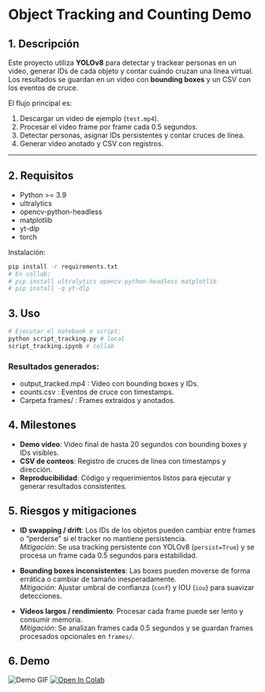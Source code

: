 # Object Tracking and Counting Demo

## 1. Descripción
Este proyecto utiliza **YOLOv8** para detectar y trackear personas en un video, generar IDs de cada objeto y contar cuándo cruzan una línea virtual.  
Los resultados se guardan en un video con **bounding boxes** y un CSV con los eventos de cruce.

El flujo principal es:
1. Descargar un video de ejemplo (`test.mp4`).
2. Procesar el video frame por frame cada 0.5 segundos.
3. Detectar personas, asignar IDs persistentes y contar cruces de línea.
4. Generar video anotado y CSV con registros.

---

## 2. Requisitos
- Python >= 3.9
- ultralytics
- opencv-python-headless
- matplotlib
- yt-dlp
- torch

Instalación:
```bash
pip install -r requirements.txt
# En collab:
# pip install ultralytics opencv-python-headless matplotlib
# pip install -q yt-dlp
```
## 3. Uso
```bash
# Ejecutar el notebook o script:
python script_tracking.py # local
script_tracking.ipynb # collab
```
### Resultados generados:
- output_tracked.mp4 : Video con bounding boxes y IDs.
- counts.csv : Eventos de cruce con timestamps.
- Carpeta frames/ : Frames extraídos y anotados.

## 4. Milestones
- **Demo video**: Video final de hasta 20 segundos con bounding boxes y IDs visibles.  
- **CSV de conteos**: Registro de cruces de línea con timestamps y dirección.  
- **Reproducibilidad**: Código y requerimientos listos para ejecutar y generar resultados consistentes.  

## 5. Riesgos y mitigaciones
- **ID swapping / drift**: Los IDs de los objetos pueden cambiar entre frames o “perderse” si el tracker no mantiene persistencia.  
  *Mitigación*: Se usa tracking persistente con YOLOv8 (`persist=True`) y se procesa un frame cada 0.5 segundos para estabilidad.  

- **Bounding boxes inconsistentes**: Las boxes pueden moverse de forma errática o cambiar de tamaño inesperadamente.  
  *Mitigación*: Ajustar umbral de confianza (`conf`) y IOU (`iou`) para suavizar detecciones.  

- **Videos largos / rendimiento**: Procesar cada frame puede ser lento y consumir memoria.  
  *Mitigación*: Se analizan frames cada 0.5 segundos y se guardan frames procesados opcionales en `frames/`. 

## 6. Demo
![Demo GIF](./output_tracked.gif)
[![Open In Colab](https://colab.research.google.com/assets/colab-badge.svg)](https://colab.research.google.com/drive/1YvF3nS1_Yyt3dEWt5qHM9p1Yfv8x0dBb?usp=sharing)

